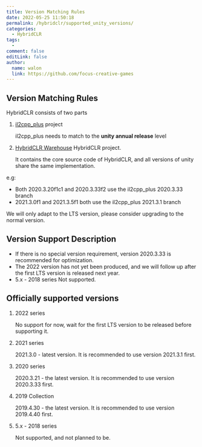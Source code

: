 ```yaml
---
title: Version Matching Rules
date: 2022-05-25 11:50:18
permalink: /hybridclr/supported_unity_versions/
categories:
  - HybridCLR
tags:
  - 
comment: false
editLink: false
author: 
  name: walon
  link: https://github.com/focus-creative-games
---
```

## Version Matching Rules

HybridCLR consists of two parts

1. [il2cpp_plus](https://github.com/focus-creative-games/il2cpp_plus) project

     il2cpp_plus needs to match to the **unity annual release** level

2. [HybridCLR Warehouse](https://github.com/focus-creative-games/hybridclr) HybridCLR project.

     It contains the core source code of HybridCLR, and all versions of unity share the same implementation.

e.g:

- Both 2020.3.20f1c1 and 2020.3.33f2 use the il2cpp_plus 2020.3.33 branch
- 2021.3.0f1 and 2021.3.5f1 both use the il2cpp_plus 2021.3.1 branch


We will only adapt to the LTS version, please consider upgrading to the normal version.

## Version Support Description

- If there is no special version requirement, version 2020.3.33 is recommended for optimization.
- The 2022 version has not yet been produced, and we will follow up after the first LTS version is released next year.
- 5.x - 2018 series Not supported.


## Officially supported versions

1. 2022 series

     No support for now, wait for the first LTS version to be released before supporting it.

2. 2021 series

     2021.3.0 - latest version. It is recommended to use version 2021.3.1 first.

3. 2020 series

     2020.3.21 - the latest version. It is recommended to use version 2020.3.33 first.

4. 2019 Collection

     2019.4.30 - the latest version. It is recommended to use version 2019.4.40 first.

5. 5.x - 2018 series

     Not supported, and not planned to be.

